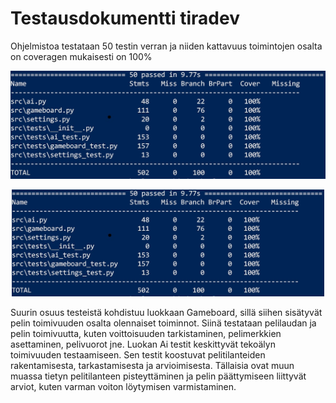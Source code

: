 # Testausdokumentti tiradev

Ohjelmistoa testataan 50 testin verran ja niiden kattavuus toimintojen osalta on coveragen mukaisesti on 100%


![testaus](https://github.com/melting8snowman/tiradev/blob/main/documents/tiradev_testaus.jpg)


<p align="center">
  <img src="tiradev_testaus.jpg" width="500" alt="testaus">
</p>

Suurin osuus testeistä kohdistuu luokkaan Gameboard, sillä siihen sisätyvät pelin toimivuuden osalta olennaiset toiminnot. 
Siinä testataan pelilaudan ja pelin toimivuutta, kuten voittoisuuden tarkistaminen, pelimerkkien asettaminen, pelivuorot jne. 
Luokan Ai testit keskittyvät tekoälyn toimivuuden testaamiseen. Sen testit koostuvat pelitilanteiden rakentamisesta, tarkastamisesta ja arvioimisesta. 
Tällaisia ovat muun muassa tietyn pelitilanteen pisteyttäminen ja pelin päättymiseen liittyvät arviot, kuten varman voiton löytymisen varmistaminen. 
